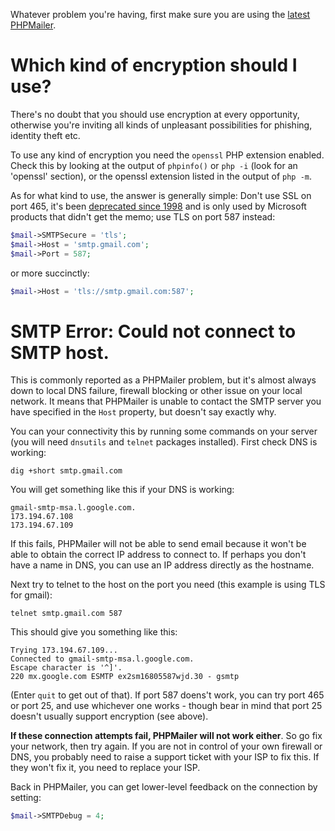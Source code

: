 Whatever problem you're having, first make sure you are using the [latest PHPMailer](https://github.com/PHPMailer/PHPMailer).

# Which kind of encryption should I use?
There's no doubt that you should use encryption at every opportunity, otherwise you're inviting all kinds of unpleasant possibilities for phishing, identity theft etc.

To use any kind of encryption you need the `openssl` PHP extension enabled. Check this by looking at the output of `phpinfo()` or `php -i` (look for an 'openssl' section), or the openssl extension listed in the output of `php -m`.

As for what kind to use, the answer is generally simple: Don't use SSL on port 465, it's been [deprecated since 1998](http://en.wikipedia.org/wiki/SMTPS) and is only used by Microsoft products that didn't get the memo; use TLS on port 587 instead:

```php
$mail->SMTPSecure = 'tls';
$mail->Host = 'smtp.gmail.com';
$mail->Port = 587;
```
or more succinctly:

```php
$mail->Host = 'tls://smtp.gmail.com:587';
```
# SMTP Error: Could not connect to SMTP host.
This is commonly reported as a PHPMailer problem, but it's almost always down to local DNS failure, firewall blocking or other issue on your local network. It means that PHPMailer is unable to contact the SMTP server you have specified in the `Host` property, but doesn't say exactly why. 

You can your connectivity this by running some commands on your server (you will need `dnsutils` and `telnet` packages installed). First check DNS is working:

```shell
dig +short smtp.gmail.com
```
You will get something like this if your DNS is working:

```shell
gmail-smtp-msa.l.google.com.
173.194.67.108
173.194.67.109
```
If this fails, PHPMailer will not be able to send email because it won't be able to obtain the correct IP address to connect to. If perhaps you don't have a name in DNS, you can use an IP address directly as the hostname.

Next try to telnet to the host on the port you need (this example is using TLS for gmail):

```
telnet smtp.gmail.com 587
```
This should give you something like this:

```
Trying 173.194.67.109...
Connected to gmail-smtp-msa.l.google.com.
Escape character is '^]'.
220 mx.google.com ESMTP ex2sm16805587wjd.30 - gsmtp
```

(Enter `quit` to get out of that). If port 587 doens't work, you can try port 465 or port 25, and use whichever one works - though bear in mind that port 25 doesn't usually support encryption (see above).

**If these connection attempts fail, PHPMailer will not work either**. So go fix your network, then try again. If you are not in control of your own firewall or DNS, you probably need to raise a support ticket with your ISP to fix this. If they won't fix it, you need to replace your ISP.

Back in PHPMailer, you can get lower-level feedback on the connection by setting:

```php
$mail->SMTPDebug = 4;
```